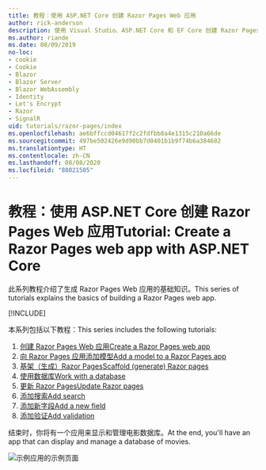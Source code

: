 ```yaml
---
title: 教程：使用 ASP.NET Core 创建 Razor Pages Web 应用
author: rick-anderson
description: 使用 Visual Studio、ASP.NET Core 和 EF Core 创建 Razor Pages Web 应用。
ms.author: riande
ms.date: 08/09/2019
no-loc:
- cookie
- Cookie
- Blazor
- Blazor Server
- Blazor WebAssembly
- Identity
- Let's Encrypt
- Razor
- SignalR
uid: tutorials/razor-pages/index
ms.openlocfilehash: ae6bffccd04617f2c2fdfbb8a4e1315c210a66de
ms.sourcegitcommit: 497be502426e9d90bb7d0401b1b9f74b6a384682
ms.translationtype: HT
ms.contentlocale: zh-CN
ms.lasthandoff: 08/08/2020
ms.locfileid: "88021505"
---
```

# <a name="tutorial-create-a-no-locrazor-pages-web-app-with-aspnet-core"></a><span data-ttu-id="8d910-103">教程：使用 ASP.NET Core 创建 Razor Pages Web 应用</span><span class="sxs-lookup"><span data-stu-id="8d910-103">Tutorial: Create a Razor Pages web app with ASP.NET Core</span></span>

<span data-ttu-id="8d910-104">此系列教程介绍了生成 Razor Pages Web 应用的基础知识。</span><span class="sxs-lookup"><span data-stu-id="8d910-104">This series of tutorials explains the basics of building a Razor Pages web app.</span></span> 

[!INCLUDE[](~/includes/advancedRP.md)]

<span data-ttu-id="8d910-105">本系列包括以下教程：</span><span class="sxs-lookup"><span data-stu-id="8d910-105">This series includes the following tutorials:</span></span>

1. [<span data-ttu-id="8d910-106">创建 Razor Pages Web 应用</span><span class="sxs-lookup"><span data-stu-id="8d910-106">Create a Razor Pages web app</span></span>](xref:tutorials/razor-pages/razor-pages-start)
1. [<span data-ttu-id="8d910-107">向 Razor Pages 应用添加模型</span><span class="sxs-lookup"><span data-stu-id="8d910-107">Add a model to a Razor Pages app</span></span>](xref:tutorials/razor-pages/model)
1. [<span data-ttu-id="8d910-108">基架（生成）Razor Pages</span><span class="sxs-lookup"><span data-stu-id="8d910-108">Scaffold (generate) Razor pages</span></span>](xref:tutorials/razor-pages/page)
1. [<span data-ttu-id="8d910-109">使用数据库</span><span class="sxs-lookup"><span data-stu-id="8d910-109">Work with a database</span></span>](xref:tutorials/razor-pages/sql)
1. [<span data-ttu-id="8d910-110">更新 Razor Pages</span><span class="sxs-lookup"><span data-stu-id="8d910-110">Update Razor pages</span></span>](xref:tutorials/razor-pages/da1)
1. [<span data-ttu-id="8d910-111">添加搜索</span><span class="sxs-lookup"><span data-stu-id="8d910-111">Add search</span></span>](xref:tutorials/razor-pages/search)
1. [<span data-ttu-id="8d910-112">添加新字段</span><span class="sxs-lookup"><span data-stu-id="8d910-112">Add a new field</span></span>](xref:tutorials/razor-pages/new-field)
1. [<span data-ttu-id="8d910-113">添加验证</span><span class="sxs-lookup"><span data-stu-id="8d910-113">Add validation</span></span>](xref:tutorials/razor-pages/validation)

<span data-ttu-id="8d910-114">结束时，你将有一个应用来显示和管理电影数据库。</span><span class="sxs-lookup"><span data-stu-id="8d910-114">At the end, you'll have an app that can display and manage a database of movies.</span></span>

![示例应用的示例页面](index/_static/sample-page.png)
